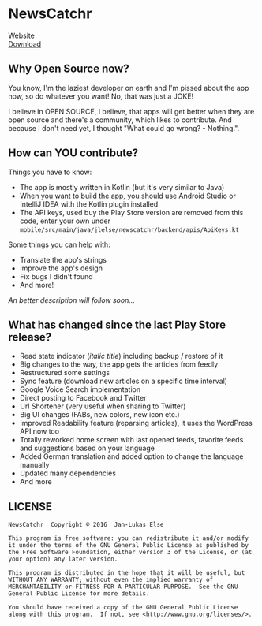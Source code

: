 # NewsCatchr

[Website](https://newscatchr.jlelse.eu)  
[Download](https://play.google.com/store/apps/details?id=jlelse.readit)

## Why Open Source now?

You know, I'm the laziest developer on earth and I'm pissed about the app now, so do whatever you want!
No, that was just a JOKE!

I believe in OPEN SOURCE, I believe, that apps will get better when they are open source and there's a community, which likes to contribute. And because I don't need yet, I thought "What could go wrong? - Nothing.".

## How can YOU contribute?

Things you have to know:

- The app is mostly written in Kotlin (but it's very similar to Java)
- When you want to build the app, you should use Android Studio or IntelliJ IDEA with the Kotlin plugin installed
- The API keys, used buy the Play Store version are removed from this code, enter your own under `mobile/src/main/java/jlelse/newscatchr/backend/apis/ApiKeys.kt`

Some things you can help with:

- Translate the app's strings
- Improve the app's design
- Fix bugs I didn't found
- And more!

_An better description will follow soon..._

## What has changed since the last Play Store release?

- Read state indicator (_italic title_) including backup / restore of it
- Big changes to the way, the app gets the articles from feedly
- Restructured some settings
- Sync feature (download new articles on a specific time interval)
- Google Voice Search implementation
- Direct posting to Facebook and Twitter
- Url Shortener (very useful when sharing to Twitter)
- Big UI changes (FABs, new colors, new icon etc.)
- Improved Readability feature (reparsing articles), it uses the WordPress API now too
- Totally reworked home screen with last opened feeds, favorite feeds and suggestions based on your language
- Added German translation and added option to change the language manually
- Updated many dependencies
- And more


## LICENSE

```
NewsCatchr  Copyright © 2016  Jan-Lukas Else

This program is free software: you can redistribute it and/or modify it under the terms of the GNU General Public License as published by the Free Software Foundation, either version 3 of the License, or (at your option) any later version.

This program is distributed in the hope that it will be useful, but WITHOUT ANY WARRANTY; without even the implied warranty of MERCHANTABILITY or FITNESS FOR A PARTICULAR PURPOSE.  See the GNU General Public License for more details.

You should have received a copy of the GNU General Public License along with this program.  If not, see <http://www.gnu.org/licenses/>.
```